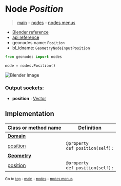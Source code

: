 # Node *Position*

> [main](../index.md) - [nodes](nodes.md) - [nodes menus](nodes_menus.md)

- [Blender reference](https://docs.blender.org/manual/en/latest/modeling/geometry_nodes/input/position.html)
- [api reference](https://docs.blender.org/api/current/bpy.types.GeometryNodeInputPosition.html)
- geonodes name: `Position`
- bl_idname: `GeometryNodeInputPosition`

```python
from geonodes import nodes

node = nodes.Position()
```

![Blender Image](https://docs.blender.org/manual/en/latest/_images/node-types_GeometryNodeInputPosition.webp)

### Output sockets:

- **position** : [Vector](Vector.md)

## Implementation

| Class or method name | Definition |
|----------------------|------------|
| **[Domain](Domain.md)** |
| [position](Domain.md#position) | `@property`<br> `def position(self):` |
| **[Geometry](Geometry.md)** |
| [position](Geometry.md#position) | `@property`<br> `def position(self):` |

<sub>Go to [top](#node-Position) - [main](../index.md) - [nodes](nodes.md) - [nodes menus](nodes_menus.md)</sub>

